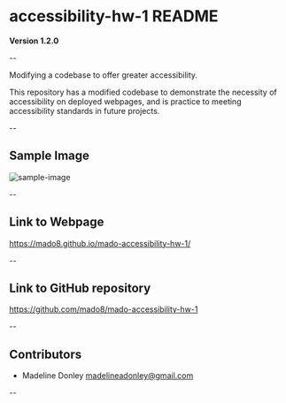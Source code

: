 # accessibility-hw-1 README

**Version 1.2.0**

--

Modifying a codebase to offer greater accessibility.

This repository has a modified codebase to demonstrate the necessity of accessibility on deployed webpages, and is practice to meeting accessibility standards in future projects.

--

## Sample Image

![sample-image](https://user-images.githubusercontent.com/88465484/131233615-f3699018-7934-491f-a52e-cb0f8acc3c02.jpg)

--

## Link to Webpage

https://mado8.github.io/mado-accessibility-hw-1/

--

## Link to GitHub repository

https://github.com/mado8/mado-accessibility-hw-1

--

## Contributors

- Madeline Donley madelineadonley@gmail.com

--
